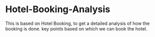 # Hotel-Booking-Analysis
This is based on Hotel Booking, to get a detailed analysis of how the booking is done. key points based on which we can book the hotel.
